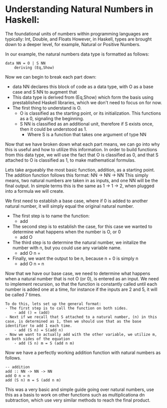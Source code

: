 <h1>Understanding Natural Numbers in Haskell:</h1>

The foundational units of numbers within programming languages are typically: Int, Double, and Floats 
However, in Haskell, types are brought down to a deeper level, for example, Natural or Positive Numbers.

In our example, the natural numbers data type is formatted as follows:
```
data NN = O | S NN
    deriving (Eq,Show)
```    
Now we can begin to break each part down:
- data NN declares this block of code as a data type, with O as a base case and S NN to augment that
- This data type is derived from (Eq,Show) which form the basis using prestablished Haskell libraries, which we don't need to focus on for now.
- The first thing to understand is O.
  - O is classified as the starting point, or its initialization. This functions as a 0, signaling the beginning.
  - S NN is classified as an additional unit, therefore if S exists once, then it could be understood as 1.
    - Where S is a function that takes one argument of type NN
  
Now that we have broken down what each part means, we can go into why this is useful and how to utilize this information. 
In order to build functions from this data type, we will use the fact that O is classified as 0, and that S attached to O is classified as 1, to make mathematical formulas.

Lets take argueably the most basic function, addition, as a starting point. 
The addition function follows this format: NN -> NN -> NN
This simply means, two natural numbers are taken in as inputs, and one NN will be the final output.
In simple terms this is the same as 1 -> 1 -> 2, when plugged into a formula we will create.

We first need to establish a base case, where if 0 is added to another natural number, it will simply equal the original natural number.
- The first step is to name the function:
    - add
- The second step is to establish the case, for this case we wanted to determine what happens when the number is O, or 0
    - add O 
- The third step is to determine the natural number, we initalize the number with n, but you could use any variable name.
    - add O n =
- Finally, we want the output to be n, because n + 0 is simply n
    - add O n = n 

Now that we have our base case, we need to determine what happens when a natural number that is not O (or 0), is entered as an input.
We need to implement recursion, so that the function is constantly called until each number is added one at a time, for instance if the inputs are 2 and 5, it will be called 7 times.

```
To do this, lets set up the general format:
- The first step is to call the function on both sides.
    - add () = (add)
- Next if we recall that S attached to a natural number, (n) in this case, is determined as 1, then we should use that as the base identifier to add 1 each time.
    - add (S n) = S(add n)
- Now we want to actually add with the other variable, we utilize m, on both sides of the equation
    - add (S n) m = S (add n m)
```
Now we have a perfectly working addition function with natural numbers as follows.

```
-- addition
add :: NN -> NN -> NN
add O n = n
add (S n) m = S (add n m)
```

This was a very basic and simple guide going over natural numbers, use this as a basis to work on other functions such as multiplicationa dn subtraction, which use very similar methods to reach the final product. 
